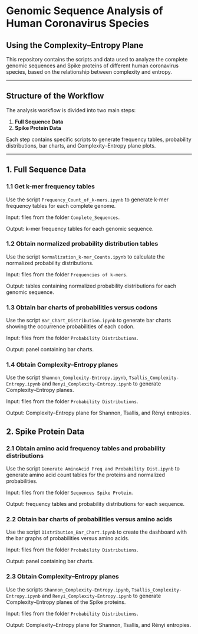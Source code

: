 # Genomic Sequence Analysis of Human Coronavirus Species
## Using the Complexity–Entropy Plane

This repository contains the scripts and data used to analyze the complete genomic sequences and Spike proteins of different human coronavirus species, based on the relationship between complexity and entropy.

---

## Structure of the Workflow

The analysis workflow is divided into two main steps:

1. **Full Sequence Data**
2. **Spike Protein Data**

Each step contains specific scripts to generate frequency tables, probability distributions, bar charts, and Complexity–Entropy plane plots.

---

## 1. Full Sequence Data

### 1.1 Get k-mer frequency tables

Use the script ```Frequency_Count_of_k-mers.ipynb``` to generate k-mer frequency tables for each complete genome.

Input: files from the folder ```Complete_Sequences```.

Output: k-mer frequency tables for each genomic sequence.


### 1.2 Obtain normalized probability distribution tables

Use the script ```Normalization_k-mer_Counts.ipynb``` to calculate the normalized probability distributions.

Input: files from the folder ```Frequencies of k-mers```.

Output: tables containing normalized probability distributions for each genomic sequence.



### 1.3 Obtain bar charts of probabilities versus codons

Use the script ```Bar_Chart_Distribution.ipynb``` to generate bar charts showing the occurrence probabilities of each codon.

Input: files from the folder ```Probability Distributions```.

Output: panel containing bar charts.


### 1.4 Obtain Complexity–Entropy planes

Use the script ```Shannon_Complexity-Entropy.ipynb```, ```Tsallis_Complexity-Entropy.ipynb``` and ```Renyi_Complexity-Entropy.ipynb``` to generate Complexity–Entropy planes.

Input: files from the folder ```Probability Distributions```.

Output: Complexity–Entropy plane for Shannon, Tsallis, and Rényi entropies.



## 2. Spike Protein Data

### 2.1 Obtain amino acid frequency tables and probability distributions

Use the script ```Generate AminoAcid Freq and Probability Dist.ipynb``` to generate amino acid count tables for the proteins and normalized probabilities.

Input: files from the folder ```Sequences Spike Protein```. 

Output: frequency tables and probability distributions for each sequence.


### 2.2 Obtain bar charts of probabilities versus amino acids

Use the script ```Distribution_Bar_Chart.ipynb``` to create the dashboard with the bar graphs of probabilities versus amino acids.

Input: files from the folder ```Probability Distributions```.

Output: panel containing bar charts.


### 2.3 Obtain Complexity–Entropy planes
Use the scripts ```Shannon_Complexity-Entropy.ipynb```, ```Tsallis_Complexity-Entropy.ipynb``` and ```Renyi_Complexity-Entropy.ipynb``` to generate Complexity–Entropy planes of the Spike proteins.

Input: files from the folder ```Probability Distributions```.

Output: Complexity–Entropy plane for Shannon, Tsallis, and Rényi entropies.
